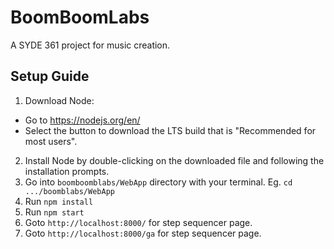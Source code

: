 # BoomBoomLabs
A SYDE 361 project for music creation.
## Setup Guide
1. Download Node:
- Go to https://nodejs.org/en/
- Select the button to download the LTS build that is "Recommended for most users".
2. Install Node by double-clicking on the downloaded file and following the installation prompts.
3. Go into `boomboomblabs/WebApp` directory with your terminal. Eg. `cd .../boomblabs/WebApp`
4. Run `npm install`
5. Run `npm start`
6. Goto `http://localhost:8000/` for step sequencer page.
7. Goto `http://localhost:8000/ga` for step sequencer page.